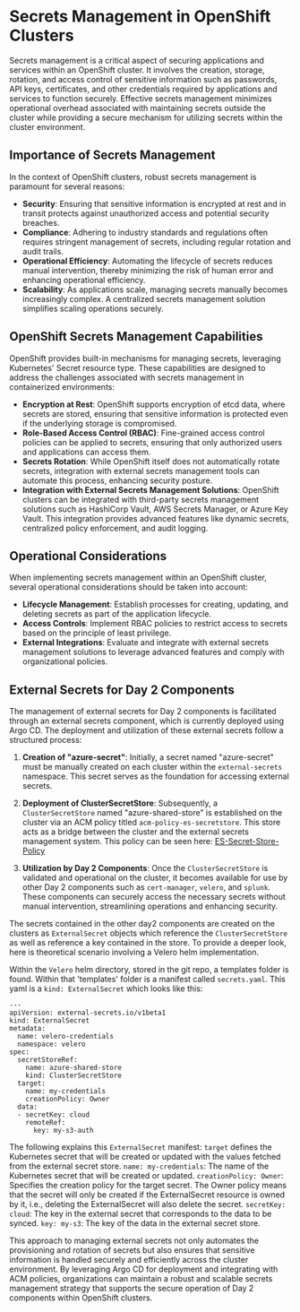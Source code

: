 # Secrets Management in OpenShift Clusters

Secrets management is a critical aspect of securing applications and services within an OpenShift cluster. It involves the creation, storage, rotation, and access control of sensitive information such as passwords, API keys, certificates, and other credentials required by applications and services to function securely. Effective secrets management minimizes operational overhead associated with maintaining secrets outside the cluster while providing a secure mechanism for utilizing secrets within the cluster environment.

## Importance of Secrets Management

In the context of OpenShift clusters, robust secrets management is paramount for several reasons:

- **Security**: Ensuring that sensitive information is encrypted at rest and in transit protects against unauthorized access and potential security breaches.
- **Compliance**: Adhering to industry standards and regulations often requires stringent management of secrets, including regular rotation and audit trails.
- **Operational Efficiency**: Automating the lifecycle of secrets reduces manual intervention, thereby minimizing the risk of human error and enhancing operational efficiency.
- **Scalability**: As applications scale, managing secrets manually becomes increasingly complex. A centralized secrets management solution simplifies scaling operations securely.

## OpenShift Secrets Management Capabilities

OpenShift provides built-in mechanisms for managing secrets, leveraging Kubernetes' Secret resource type. These capabilities are designed to address the challenges associated with secrets management in containerized environments:

- **Encryption at Rest**: OpenShift supports encryption of etcd data, where secrets are stored, ensuring that sensitive information is protected even if the underlying storage is compromised.
- **Role-Based Access Control (RBAC)**: Fine-grained access control policies can be applied to secrets, ensuring that only authorized users and applications can access them.
- **Secrets Rotation**: While OpenShift itself does not automatically rotate secrets, integration with external secrets management tools can automate this process, enhancing security posture.
- **Integration with External Secrets Management Solutions**: OpenShift clusters can be integrated with third-party secrets management solutions such as HashiCorp Vault, AWS Secrets Manager, or Azure Key Vault. This integration provides advanced features like dynamic secrets, centralized policy enforcement, and audit logging.

## Operational Considerations

When implementing secrets management within an OpenShift cluster, several operational considerations should be taken into account:

- **Lifecycle Management**: Establish processes for creating, updating, and deleting secrets as part of the application lifecycle.
- **Access Controls**: Implement RBAC policies to restrict access to secrets based on the principle of least privilege.
- **External Integrations**: Evaluate and integrate with external secrets management solutions to leverage advanced features and comply with organizational policies.

## External Secrets for Day 2 Components

The management of external secrets for Day 2 components is facilitated through an external secrets component, which is currently deployed using Argo CD. The deployment and utilization of these external secrets follow a structured process:

1. **Creation of "azure-secret"**: Initially, a secret named "azure-secret" must be manually created on each cluster within the `external-secrets` namespace. This secret serves as the foundation for accessing external secrets.

2. **Deployment of ClusterSecretStore**: Subsequently, a `ClusterSecretStore` named "azure-shared-store" is established on the cluster via an ACM policy titled `acm-policy-es-secretstore`. This store acts as a bridge between the cluster and the external secrets management system.
This policy can be seen here:  [ES-Secret-Store-Policy](https://github.wwt.com/k8s-cd/argocd-openshift-day2/blob/24bb127c7e0e72c921f6def21a1d237ed3bf2515/acm-policies/acm-policy-es-secretstore.yaml)

3. **Utilization by Day 2 Components**: Once the `ClusterSecretStore` is validated and operational on the cluster, it becomes available for use by other Day 2 components such as `cert-manager`, `velero`, and `splunk`. These components can securely access the necessary secrets without manual intervention, streamlining operations and enhancing security.

The secrets contained in the other day2 components are created on the clusters as `ExternalSecret` objects which reference the `ClusterSecretStore` as well as reference a key contained in the store.  To provide a deeper look, here is theoretical scenario involving a Velero helm implementation.

Within the `Velero` helm directory, stored in the git repo, a templates folder is found.  Within that 'templates' folder is a manifest called `secrets.yaml`.  This yaml is a `kind: ExternalSecret` which looks like this:
```
---
apiVersion: external-secrets.io/v1beta1
kind: ExternalSecret
metadata:
  name: velero-credentials
  namespace: velero
spec:
  secretStoreRef:
    name: azure-shared-store
    kind: ClusterSecretStore
  target:
    name: my-credentials
    creationPolicy: Owner
  data:
  - secretKey: cloud
    remoteRef:
      key: my-s3-auth
```
The following explains this `ExternalSecret` manifest:
`target` defines the Kubernetes secret that will be created or updated with the values fetched from the external secret store.
`name: my-credentials`: The name of the Kubernetes secret that will be created or updated.
`creationPolicy: Owner`: Specifies the creation policy for the target secret. The Owner policy means that the secret will only be created if the ExternalSecret resource is owned by it, i.e., deleting the ExternalSecret will also delete the secret.
`secretKey: cloud`: The key in the external secret that corresponds to the data to be synced.
`key: my-s3`: The key of the data in the external secret store.

This approach to managing external secrets not only automates the provisioning and rotation of secrets but also ensures that sensitive information is handled securely and efficiently across the cluster environment. By leveraging Argo CD for deployment and integrating with ACM policies, organizations can maintain a robust and scalable secrets management strategy that supports the secure operation of Day 2 components within OpenShift clusters.

